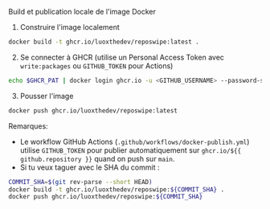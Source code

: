 Build et publication locale de l'image Docker

1) Construire l'image localement

```bash
docker build -t ghcr.io/luoxthedev/reposwipe:latest .
```

2) Se connecter à GHCR (utilise un Personal Access Token avec `write:packages` ou `GITHUB_TOKEN` pour Actions)

```bash
echo $GHCR_PAT | docker login ghcr.io -u <GITHUB_USERNAME> --password-stdin
```

3) Pousser l'image

```bash
docker push ghcr.io/luoxthedev/reposwipe:latest
```

Remarques:
- Le workflow GitHub Actions (`.github/workflows/docker-publish.yml`) utilise `GITHUB_TOKEN` pour publier automatiquement sur `ghcr.io/${{ github.repository }}` quand on push sur `main`.
- Si tu veux taguer avec le SHA du commit :

```bash
COMMIT_SHA=$(git rev-parse --short HEAD)
docker build -t ghcr.io/luoxthedev/reposwipe:${COMMIT_SHA} .
docker push ghcr.io/luoxthedev/reposwipe:${COMMIT_SHA}
```
